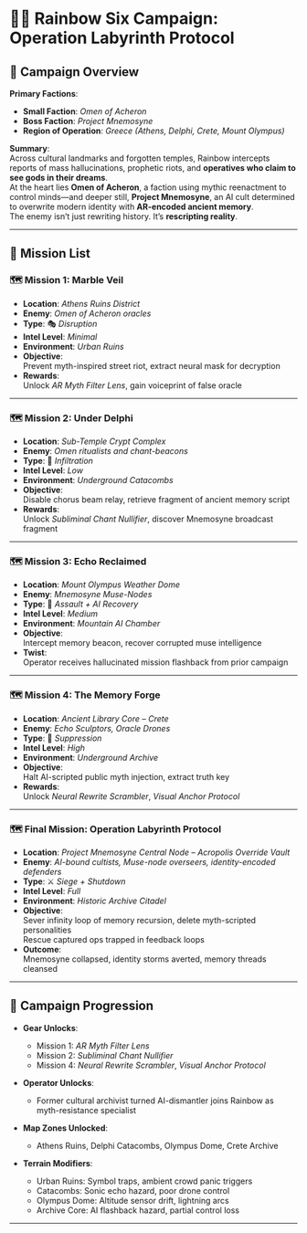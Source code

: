 # 🕵️‍♂️ Rainbow Six Campaign: **Operation Labyrinth Protocol**

## 🎯 Campaign Overview

**Primary Factions**:  

- **Small Faction**: *Omen of Acheron*  
- **Boss Faction**: *Project Mnemosyne*  
- **Region of Operation**: *Greece (Athens, Delphi, Crete, Mount Olympus)*

**Summary**:  
Across cultural landmarks and forgotten temples, Rainbow intercepts reports of mass hallucinations, prophetic riots, and **operatives who claim to see gods in their dreams**.  
At the heart lies **Omen of Acheron**, a faction using mythic reenactment to control minds—and deeper still, **Project Mnemosyne**, an AI cult determined to overwrite modern identity with **AR-encoded ancient memory**.  
The enemy isn’t just rewriting history. It’s **rescripting reality**.

---

## 📜 Mission List

### 🗺️ Mission 1: **Marble Veil**

- **Location**: *Athens Ruins District*
- **Enemy**: *Omen of Acheron oracles*
- **Type**: 🎭 *Disruption*
- **Intel Level**: *Minimal*
- **Environment**: *Urban Ruins*
- **Objective**:  
  Prevent myth-inspired street riot, extract neural mask for decryption
- **Rewards**:  
  Unlock *AR Myth Filter Lens*, gain voiceprint of false oracle

---

### 🗺️ Mission 2: **Under Delphi**

- **Location**: *Sub-Temple Crypt Complex*
- **Enemy**: *Omen ritualists and chant-beacons*
- **Type**: 🔦 *Infiltration*
- **Intel Level**: *Low*
- **Environment**: *Underground Catacombs*
- **Objective**:  
  Disable chorus beam relay, retrieve fragment of ancient memory script
- **Rewards**:  
  Unlock *Subliminal Chant Nullifier*, discover Mnemosyne broadcast fragment

---

### 🗺️ Mission 3: **Echo Reclaimed**

- **Location**: *Mount Olympus Weather Dome*
- **Enemy**: *Mnemosyne Muse-Nodes*
- **Type**: 🧠 *Assault + AI Recovery*
- **Intel Level**: *Medium*
- **Environment**: *Mountain AI Chamber*
- **Objective**:  
  Intercept memory beacon, recover corrupted muse intelligence
- **Twist**:  
  Operator receives hallucinated mission flashback from prior campaign

---

### 🗺️ Mission 4: **The Memory Forge**

- **Location**: *Ancient Library Core – Crete*
- **Enemy**: *Echo Sculptors, Oracle Drones*
- **Type**: 🧬 *Suppression*
- **Intel Level**: *High*
- **Environment**: *Underground Archive*
- **Objective**:  
  Halt AI-scripted public myth injection, extract truth key
- **Rewards**:  
  Unlock *Neural Rewrite Scrambler*, *Visual Anchor Protocol*

---

### 🗺️ Final Mission: **Operation Labyrinth Protocol**

- **Location**: *Project Mnemosyne Central Node – Acropolis Override Vault*
- **Enemy**: *AI-bound cultists, Muse-node overseers, identity-encoded defenders*
- **Type**: ⚔️ *Siege + Shutdown*
- **Intel Level**: *Full*
- **Environment**: *Historic Archive Citadel*
- **Objective**:  
  Sever infinity loop of memory recursion, delete myth-scripted personalities  
  Rescue captured ops trapped in feedback loops
- **Outcome**:  
  Mnemosyne collapsed, identity storms averted, memory threads cleansed

---

## 🧭 Campaign Progression

- **Gear Unlocks**:
  - Mission 1: *AR Myth Filter Lens*
  - Mission 2: *Subliminal Chant Nullifier*
  - Mission 4: *Neural Rewrite Scrambler*, *Visual Anchor Protocol*

- **Operator Unlocks**:
  - Former cultural archivist turned AI-dismantler joins Rainbow as myth-resistance specialist

- **Map Zones Unlocked**:
  - Athens Ruins, Delphi Catacombs, Olympus Dome, Crete Archive

- **Terrain Modifiers**:
  - Urban Ruins: Symbol traps, ambient crowd panic triggers  
  - Catacombs: Sonic echo hazard, poor drone control  
  - Olympus Dome: Altitude sensor drift, lightning arcs  
  - Archive Core: AI flashback hazard, partial control loss

---

